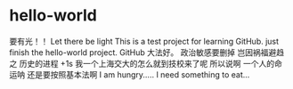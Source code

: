 # hello-world
要有光！！
Let there be light
This is a test project for learning GitHub.
just finish the hello-world project.
GitHub 大法好。
政治敏感要删掉
岂因祸福避趋之
历史的进程
+1s
我一个上海交大的怎么就到技校来了呢
所以说啊
一个人的命运呐
还是要按照基本法啊
I am hungry.....
I need something to eat...
